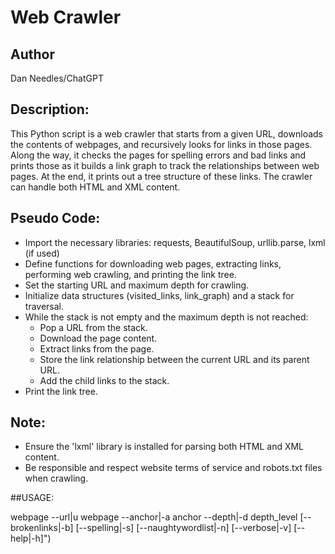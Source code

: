 # Web Crawler

## Author

Dan Needles/ChatGPT

## Description:

This Python script is a web crawler that starts from a given URL, downloads the contents of webpages, and recursively looks for links in those pages. Along the way, it checks the pages for spelling errors and bad links and prints those as it builds a link graph to track the relationships between web pages.  At the end, it prints out a tree structure of these links. The crawler can handle both HTML and XML content.

## Pseudo Code:
 - Import the necessary libraries: requests, BeautifulSoup, urllib.parse, lxml (if used)
 - Define functions for downloading web pages, extracting links, performing web crawling, and printing the link tree.
 - Set the starting URL and maximum depth for crawling.
 - Initialize data structures (visited_links, link_graph) and a stack for traversal.
 - While the stack is not empty and the maximum depth is not reached:
   - Pop a URL from the stack.
   - Download the page content.
   - Extract links from the page.
   - Store the link relationship between the current URL and its parent URL.
   - Add the child links to the stack.
 - Print the link tree.

## Note:

 - Ensure the 'lxml' library is installed for parsing both HTML and XML content.
 - Be responsible and respect website terms of service and robots.txt files when crawling.
 
##USAGE: 

webpage --url|u webpage --anchor|-a anchor --depth|-d depth_level [--brokenlinks|-b] [--spelling|-s] [--naughtywordlist|-n] [--verbose|-v] [--help|-h]")
